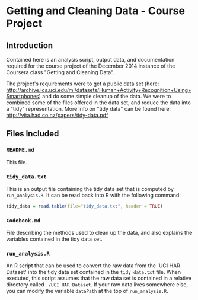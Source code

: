 # Getting and Cleaning Data - Course Project

## Introduction

Contained here is an analysis script, output data, and documentation required for the course project of the December 2014 instance of the Coursera class "Getting and Cleaning Data".

The project's requirements were to get a public data set (here: http://archive.ics.uci.edu/ml/datasets/Human+Activity+Recognition+Using+Smartphones) and do some simple cleanup of the data. We were to combined some of the files offered in the data set, and reduce the data into a "tidy" representation. More info on "tidy data" can be found here: http://vita.had.co.nz/papers/tidy-data.pdf

## Files Included

### `README.md`

This file.

### `tidy_data.txt`

This is an output file containing the tidy data set that is computed by `run_analysis.R`. It can be read back into R with the following command: 
```R
tidy_data = read.table(file="tidy_data.txt", header = TRUE)
```

### `Codebook.md`

File describing the methods used to clean up the data, and also explains the variables contained in the tidy data set.

### `run_analysis.R`

An R script that can be used to convert the raw data from the 'UCI HAR Dataset' into the tidy data set contained in the `tidy_data.txt` file. When executed, this script assumes that the raw data set is contained in a relative directory called `./UCI HAR Dataset`. If your raw data lives somewhere else, you can modify the variable `dataPath` at the top of `run_analysis.R`.


